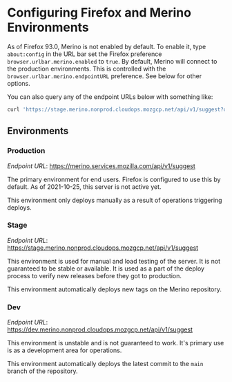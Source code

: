 # Configuring Firefox and Merino Environments

As of Firefox 93.0, Merino is not enabled by default. To enable it, type `about:config` in the URL bar set the
Firefox preference `browser.urlbar.merino.enabled` to `true`. By default, Merino
will connect to the production environments. This is controlled with the
`browser.urlbar.merino.endpointURL` preference. See below for other options.

You can also query any of the endpoint URLs below with something like:

```sh
curl 'https://stage.merino.nonprod.cloudops.mozgcp.net/api/v1/suggest?q=your+query'
```

## Environments

### Production

*Endpoint URL*: <https://merino.services.mozilla.com/api/v1/suggest>

The primary environment for end users. Firefox is configured to use this by
default. As of 2021-10-25, this server is not active yet.

This environment only deploys manually as a result of operations triggering
deploys.

### Stage

*Endpoint URL*: <https://stage.merino.nonprod.cloudops.mozgcp.net/api/v1/suggest>

This environment is used for manual and load testing of the server. It is not
guaranteed to be stable or available. It is used as a part of the deploy process
to verify new releases before they got to production.

This environment automatically deploys new tags on the Merino repository.

### Dev

*Endpoint URL*: <https://dev.merino.nonprod.cloudops.mozgcp.net/api/v1/suggest>

This environment is unstable and is not guaranteed to work. It's primary use is
as a development area for operations.

This environment automatically deploys the latest commit to the `main` branch of
the repository.
